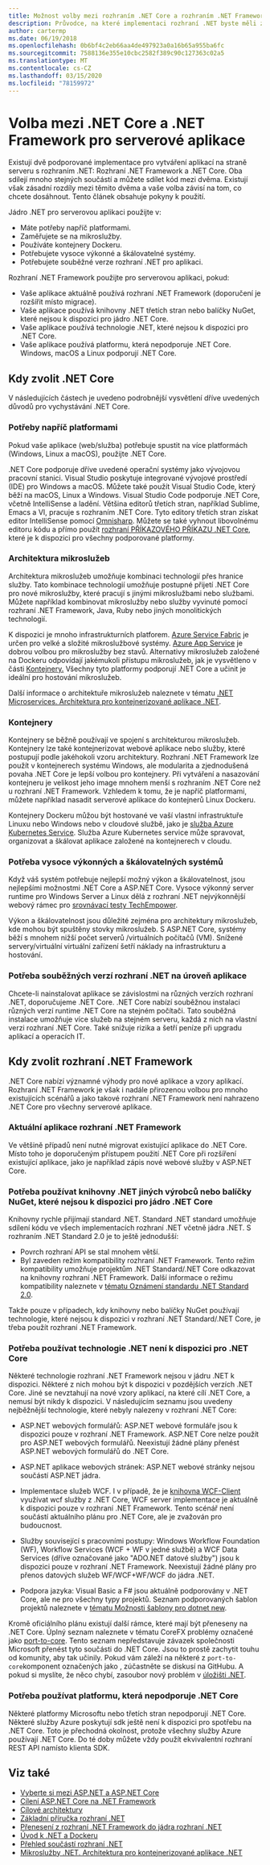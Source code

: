 ```yaml
---
title: Možnost volby mezi rozhraním .NET Core a rozhraním .NET Framework pro serverové aplikace
description: Průvodce, na které implementaci rozhraní .NET byste měli zvážit při vytváření serverové aplikace v rozhraní .NET.
author: cartermp
ms.date: 06/19/2018
ms.openlocfilehash: 0b6bf4c2eb66aa4de497923a0a16b65a955ba6fc
ms.sourcegitcommit: 7588136e355e10cbc2582f389c90c127363c02a5
ms.translationtype: MT
ms.contentlocale: cs-CZ
ms.lasthandoff: 03/15/2020
ms.locfileid: "78159972"
---
```

# <a name="choosing-between-net-core-and-net-framework-for-server-apps"></a>Volba mezi .NET Core a .NET Framework pro serverové aplikace

Existují dvě podporované implementace pro vytváření aplikací na straně serveru s rozhraním .NET: Rozhraní .NET Framework a .NET Core. Oba sdílejí mnoho stejných součástí a můžete sdílet kód mezi dvěma. Existují však zásadní rozdíly mezi těmito dvěma a vaše volba závisí na tom, co chcete dosáhnout.  Tento článek obsahuje pokyny k použití.

Jádro .NET pro serverovou aplikaci použijte v:

- Máte potřeby napříč platformami.
- Zaměřujete se na mikroslužby.
- Používáte kontejnery Dockeru.
- Potřebujete vysoce výkonné a škálovatelné systémy.
- Potřebujete souběžné verze rozhraní .NET pro aplikaci.

Rozhraní .NET Framework použijte pro serverovou aplikaci, pokud:

- Vaše aplikace aktuálně používá rozhraní .NET Framework (doporučení je rozšířit místo migrace).
- Vaše aplikace používá knihovny .NET třetích stran nebo balíčky NuGet, které nejsou k dispozici pro jádro .NET Core.
- Vaše aplikace používá technologie .NET, které nejsou k dispozici pro .NET Core.
- Vaše aplikace používá platformu, která nepodporuje .NET Core. Windows, macOS a Linux podporují .NET Core.

## <a name="when-to-choose-net-core"></a>Kdy zvolit .NET Core

V následujících částech je uvedeno podrobnější vysvětlení dříve uvedených důvodů pro vychystávání .NET Core.

### <a name="cross-platform-needs"></a>Potřeby napříč platformami

Pokud vaše aplikace (web/služba) potřebuje spustit na více platformách (Windows, Linux a macOS), použijte .NET Core.

.NET Core podporuje dříve uvedené operační systémy jako vývojovou pracovní stanici. Visual Studio poskytuje integrované vývojové prostředí (IDE) pro Windows a macOS. Můžete také použít Visual Studio Code, který běží na macOS, Linux a Windows. Visual Studio Code podporuje .NET Core, včetně IntelliSense a ladění. Většina editorů třetích stran, například Sublime, Emacs a VI, pracuje s rozhraním .NET Core. Tyto editory třetích stran získat editor IntelliSense pomocí [Omnisharp](https://www.omnisharp.net/). Můžete se také vyhnout libovolnému editoru kódu a přímo použít [rozhraní PŘÍKAZOVÉHO PŘÍKAZU .NET Core](../core/tools/index.md), které je k dispozici pro všechny podporované platformy.

### <a name="microservices-architecture"></a>Architektura mikroslužeb

Architektura mikroslužeb umožňuje kombinaci technologií přes hranice služby. Tato kombinace technologií umožňuje postupné přijetí .NET Core pro nové mikroslužby, které pracují s jinými mikroslužbami nebo službami. Můžete například kombinovat mikroslužby nebo služby vyvinuté pomocí rozhraní .NET Framework, Java, Ruby nebo jiných monolitických technologií.

K dispozici je mnoho infrastrukturních platforem. [Azure Service Fabric](https://azure.microsoft.com/services/service-fabric/) je určen pro velké a složité mikroslužbové systémy. [Azure App Service](https://azure.microsoft.com/services/app-service/) je dobrou volbou pro mikroslužby bez stavů. Alternativy mikroslužeb založené na Dockeru odpovídají jakémukoli přístupu mikroslužeb, jak je vysvětleno v části [Kontejnery.](#containers) Všechny tyto platformy podporují .NET Core a učinit je ideální pro hostování mikroslužeb.

Další informace o architektuře mikroslužeb naleznete v tématu [.NET Microservices. Architektura pro kontejnerizované aplikace .NET](../architecture/microservices/index.md).

### <a name="containers"></a>Kontejnery

Kontejnery se běžně používají ve spojení s architekturou mikroslužeb. Kontejnery lze také kontejnerizovat webové aplikace nebo služby, které postupují podle jakéhokoli vzoru architektury. Rozhraní .NET Framework lze použít v kontejnerech systému Windows, ale modularita a zjednodušená povaha .NET Core je lepší volbou pro kontejnery. Při vytváření a nasazování kontejneru je velikost jeho image mnohem menší s rozhraním .NET Core než u rozhraní .NET Framework. Vzhledem k tomu, že je napříč platformami, můžete například nasadit serverové aplikace do kontejnerů Linux Dockeru.

Kontejnery Dockeru můžou být hostované ve vaší vlastní infrastruktuře Linuxu nebo Windows nebo v cloudové službě, jako je [služba Azure Kubernetes Service](https://azure.microsoft.com/services/kubernetes-service/). Služba Azure Kubernetes service může spravovat, organizovat a škálovat aplikace založené na kontejnerech v cloudu.

### <a name="a-need-for-high-performance-and-scalable-systems"></a>Potřeba vysoce výkonných a škálovatelných systémů

Když váš systém potřebuje nejlepší možný výkon a škálovatelnost, jsou nejlepšími možnostmi .NET Core a ASP.NET Core. Vysoce výkonný server runtime pro Windows Server a Linux dělá z rozhraní .NET nejvýkonnější webový rámec pro [srovnávací testy TechEmpower](https://www.techempower.com/benchmarks/#hw=ph&test=plaintext).

Výkon a škálovatelnost jsou důležité zejména pro architektury mikroslužeb, kde mohou být spuštěny stovky mikroslužeb. S ASP.NET Core, systémy běží s mnohem nižší počet serverů /virtuálních počítačů (VM). Snížené servery/virtuální virtuální zařízení šetří náklady na infrastrukturu a hostování.

### <a name="a-need-for-side-by-side-of-net-versions-per-application-level"></a>Potřeba souběžných verzí rozhraní .NET na úroveň aplikace

Chcete-li nainstalovat aplikace se závislostmi na různých verzích rozhraní .NET, doporučujeme .NET Core. .NET Core nabízí souběžnou instalaci různých verzí runtime .NET Core na stejném počítači. Tato souběžná instalace umožňuje více služeb na stejném serveru, každá z nich na vlastní verzi rozhraní .NET Core. Také snižuje rizika a šetří peníze při upgradu aplikací a operacích IT.

## <a name="when-to-choose-net-framework"></a>Kdy zvolit rozhraní .NET Framework

.NET Core nabízí významné výhody pro nové aplikace a vzory aplikací. Rozhraní .NET Framework je však i nadále přirozenou volbou pro mnoho existujících scénářů a jako takové rozhraní .NET Framework není nahrazeno .NET Core pro všechny serverové aplikace.

### <a name="current-net-framework-applications"></a>Aktuální aplikace rozhraní .NET Framework

Ve většině případů není nutné migrovat existující aplikace do .NET Core. Místo toho je doporučeným přístupem použití .NET Core při rozšíření existující aplikace, jako je například zápis nové webové služby v ASP.NET Core.

### <a name="a-need-to-use-third-party-net-libraries-or-nuget-packages-not-available-for-net-core"></a>Potřeba používat knihovny .NET jiných výrobců nebo balíčky NuGet, které nejsou k dispozici pro jádro .NET Core

Knihovny rychle přijímají standard .NET. Standard .NET standard umožňuje sdílení kódu ve všech implementacích rozhraní .NET včetně jádra .NET. S rozhraním .NET Standard 2.0 je to ještě jednodušší:

- Povrch rozhraní API se stal mnohem větší.
- Byl zaveden režim kompatibility rozhraní .NET Framework. Tento režim kompatibility umožňuje projektům .NET Standard/.NET Core odkazovat na knihovny rozhraní .NET Framework. Další informace o režimu kompatibility naleznete v [tématu Oznámení standardu .NET Standard 2.0](https://devblogs.microsoft.com/dotnet/announcing-net-standard-2-0/).

Takže pouze v případech, kdy knihovny nebo balíčky NuGet používají technologie, které nejsou k dispozici v rozhraní .NET Standard/.NET Core, je třeba použít rozhraní .NET Framework.

### <a name="a-need-to-use-net-technologies-not-available-for-net-core"></a>Potřeba používat technologie .NET není k dispozici pro .NET Core

Některé technologie rozhraní .NET Framework nejsou v jádru .NET k dispozici. Některé z nich mohou být k dispozici v pozdějších verzích .NET Core. Jiné se nevztahují na nové vzory aplikací, na které cílí .NET Core, a nemusí být nikdy k dispozici. V následujícím seznamu jsou uvedeny nejběžnější technologie, které nebyly nalezeny v rozhraní .NET Core:

- ASP.NET webových formulářů: ASP.NET webové formuláře jsou k dispozici pouze v rozhraní .NET Framework. ASP.NET Core nelze použít pro ASP.NET webových formulářů. Neexistují žádné plány přenést ASP.NET webových formulářů do .NET Core.

- ASP.NET aplikace webových stránek: ASP.NET webové stránky nejsou součástí ASP.NET jádra.

- Implementace služeb WCF. I v případě, že je [knihovna WCF-Client](https://github.com/dotnet/wcf) využívat wcf služby z .NET Core, WCF server implementace je aktuálně k dispozici pouze v rozhraní .NET Framework. Tento scénář není součástí aktuálního plánu pro .NET Core, ale je zvažován pro budoucnost.

- Služby související s pracovními postupy: Windows Workflow Foundation (WF), Workflow Services (WCF + WF v jedné službě) a WCF Data Services (dříve označované jako "ADO.NET datové služby") jsou k dispozici pouze v rozhraní .NET Framework.  Neexistují žádné plány pro přenos datových služeb WF/WCF+WF/WCF do jádra .NET.

- Podpora jazyka: Visual Basic a F# jsou aktuálně podporovány v .NET Core, ale ne pro všechny typy projektů. Seznam podporovaných šablon projektů naleznete v [tématu Možnosti šablony pro dotnet new](../core/tools/dotnet-new.md#arguments).

Kromě oficiálního plánu existují další rámce, které mají být přeneseny na .NET Core. Úplný seznam naleznete v tématu CoreFX problémy označené jako [port-to-core](https://github.com/dotnet/corefx/issues?q=is%3Aopen+is%3Aissue+label%3Aport-to-core). Tento seznam nepředstavuje závazek společnosti Microsoft přenést tyto součásti do .NET Core. Jsou to prostě zachytit touhu od komunity, aby tak učinily. Pokud vám záleží na některé z `port-to-core`komponent označených jako , zúčastněte se diskusí na GitHubu. A pokud si myslíte, že něco chybí, zasoubor nový problém v [úložišti .NET](https://github.com/dotnet/runtime/issues/new).

### <a name="a-need-to-use-a-platform-that-doesnt-support-net-core"></a>Potřeba používat platformu, která nepodporuje .NET Core

Některé platformy Microsoftu nebo třetích stran nepodporují .NET Core. Některé služby Azure poskytují sdk ještě není k dispozici pro spotřebu na .NET Core. Toto je přechodná okolnost, protože všechny služby Azure používají .NET Core. Do té doby můžete vždy použít ekvivalentní rozhraní REST API namísto klienta SDK.

## <a name="see-also"></a>Viz také

- [Vyberte si mezi ASP.NET a ASP.NET Core](/aspnet/core/choose-aspnet-framework)
- [Cílení ASP.NET Core na .NET Framework](/aspnet/core#aspnet-core-targeting-net-framework)
- [Cílové architektury](frameworks.md)
- [Základní příručka rozhraní .NET](../core/index.md)
- [Přenesení z rozhraní .NET Framework do jádra rozhraní .NET](../core/porting/index.md)
- [Úvod k .NET a Dockeru](../core/docker/introduction.md)
- [Přehled součástí rozhraní .NET](components.md)
- [Mikroslužby .NET. Architektura pro kontejnerizované aplikace .NET](../architecture/microservices/index.md)
